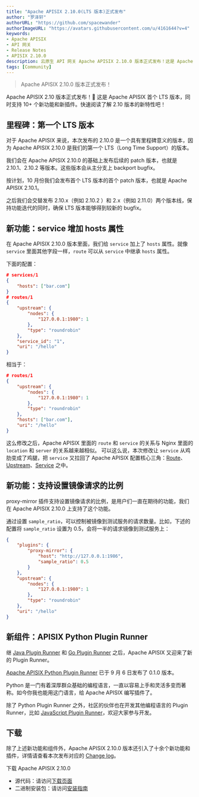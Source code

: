 ```yaml
---
title: "Apache APISIX 2.10.0(LTS 版本)正式发布"
author: "罗泽轩"
authorURL: "https://github.com/spacewander"
authorImageURL: "https://avatars.githubusercontent.com/u/4161644?v=4"
keywords:
- Apache APISIX
- API 网关
- Release Notes
- APISIX 2.10.0
description: 云原生 API 网关 Apache APISIX 2.10.0 版本正式发布！这是 Apache APISIX 首个 LTS 版本，同时支持了 service 增加 hosts 属性、支持设置镜像请求的比例等新功能。
tags: [Community]
---
```


> Apache APISIX 2.10.0 版本正式发布！

<!--truncate-->

Apache APISIX 2.10 版本正式发布！🎉 这是 Apache APISIX 首个 LTS 版本，同时支持 10+ 个新功能和新插件。快速阅读了解 2.10 版本的新特性吧！

## 里程碑：第一个 LTS 版本

对于 Apache APISIX 来说，本次发布的 2.10.0 是一个具有里程碑意义的版本，因为 Apache APISIX 2.10.0 是我们的第一个 LTS（Long Time Support）的版本。

我们会在 Apache APISIX 2.10.0 的基础上发布后续的 patch 版本，也就是 2.10.1、2.10.2 等版本。这些版本会从主分支上 backport bugfix。

按计划，10 月份我们会发布首个 LTS 版本的首个 patch 版本，也就是 Apache APISIX 2.10.1。

之后我们会交替发布 2.10.x（例如 2.10.2 ）和 2.x（例如 2.11.0）两个版本线，保持功能迭代的同时，确保 LTS 版本能够得到较新的 bugfix。

## 新功能：service 增加 hosts 属性

在 Apache APISIX 2.10.0 版本里面，我们给 `service` 加上了 `hosts` 属性。就像 `service` 里面其他字段一样，`route` 可以从 `service` 中继承 `hosts` 属性。

下面的配置：

```json
# services/1
{
    "hosts": ["bar.com"]
}
# routes/1
{
    "upstream": {
        "nodes": {
            "127.0.0.1:1980": 1
        },
        "type": "roundrobin"
    },
    "service_id": "1",
    "uri": "/hello"
}
```

相当于：

```json
# routes/1
{
    "upstream": {
        "nodes": {
            "127.0.0.1:1980": 1
        },
        "type": "roundrobin"
    },
    "hosts": ["bar.com"],
    "uri": "/hello"
}
```

这么修改之后，Apache APISIX 里面的 `route` 和 `service` 的关系与 Nginx 里面的 `location` 和 `server` 的关系越来越相似。 可以这么说，本次修改让 `service` 从鸡肋变成了鸡腿，把 `service` 又拉回了 Apache APISIX 配置核心三角：[Route](http://apisix.apache.org/zh/docs/apisix/terminology/route)、 [Upstream](http://apisix.apache.org/zh/docs/apisix/terminology/upstream)、[Service](http://apisix.apache.org/zh/docs/apisix/terminology/service) 之中。

## 新功能：支持设置镜像请求的比例

proxy-mirror 插件支持设置镜像请求的比例，是用户们一直在期待的功能，我们在 Apache APISIX 2.10.0 上支持了这个功能。

通过设置 `sample_ratio`，可以控制被镜像到测试服务的请求数量。比如，下述的配置将 `sample_ratio` 设置为 0.5，会将一半的请求镜像到测试服务上：

```json
{
    "plugins": {
        "proxy-mirror": {
            "host": "http://127.0.0.1:1986",
            "sample_ratio": 0.5
        }
    },
    "upstream": {
        "nodes": {
            "127.0.0.1:1980": 1
        },
        "type": "roundrobin"
    },
    "uri": "/hello"
}
```

## 新组件：APISIX Python Plugin Runner

继 [Java Plugin Runner](https://apisix.apache.org/blog/2021/06/21/use-Java-to-write-Apache-APISIX-plugins/) 和 [Go Plugin Runner](https://apisix.apache.org/blog/2021/08/19/go-makes-Apache-APISIX-better/) 之后，Apache APISIX 又迎来了新的 Plugin Runner。

[Apache APISIX Python Plugin Runner](https://github.com/apache/apisix-python-plugin-runner) 已于 9 月 6 日发布了 0.1.0 版本。

Python 是一门有着深厚群众基础的编程语言，一直以容易上手和灵活多变而著称。如今你我也能用这门语言，给 Apache APISIX 编写插件了。

除了 Python Plugin Runner 之外，社区的伙伴也在开发其他编程语言的 Plugin Runner，比如 [JavaScript Plugin Runner](https://github.com/zenozeng/apisix-javascript-plugin-runner)，欢迎大家参与开发。

## 下载

除了上述新功能和组件外，Apache APISIX 2.10.0 版本还引入了十余个新功能和插件，详情请查看本次发布对应的 [Change log](https://github.com/apache/apisix/blob/release/2.10/CHANGELOG.md#2100)。

下载 Apache APISIX 2.10.0

- 源代码：请访问[下载页面](https://apisix.apache.org/downloads/)
- 二进制安装包：请访问[安装指南](https://apisix.apache.org/zh/docs/apisix/how-to-build/)
